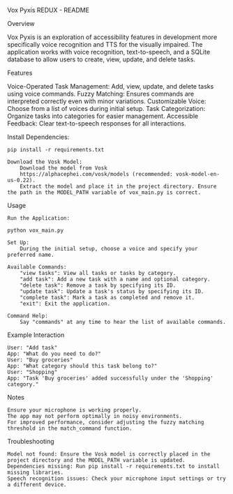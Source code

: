 Vox Pyxis REDUX - README

Overview

Vox Pyxis is an exploration of accessibility features in development more specifically voice recognition and TTS for the visually impaired. The application works with voice recognition, text-to-speech, and a SQLite database to allow users to create, view, update, and delete tasks.



Features

Voice-Operated Task Management: Add, view, update, and delete tasks using voice commands.
Fuzzy Matching: Ensures commands are interpreted correctly even with minor variations.
    Customizable Voice: Choose from a list of voices during initial setup.
    Task Categorization: Organize tasks into categories for easier management.
    Accessible Feedback: Clear text-to-speech responses for all interactions.


Install Dependencies:

    pip install -r requirements.txt

    Download the Vosk Model:
        Download the model from Vosk
        https://alphacephei.com/vosk/models (recommended: vosk-model-en-us-0.22).
        Extract the model and place it in the project directory. Ensure the path in the MODEL_PATH variable of vox_main.py is correct.

Usage

    Run the Application:

    python vox_main.py

    Set Up:
        During the initial setup, choose a voice and specify your preferred name.

    Available Commands:
        "view tasks": View all tasks or tasks by category.
        "add task": Add a new task with a name and optional category.
        "delete task": Remove a task by specifying its ID.
        "update task": Update a task's status by specifying its ID.
        "complete task": Mark a task as completed and remove it.
        "exit": Exit the application.

    Command Help:
        Say "commands" at any time to hear the list of available commands.

Example Interaction

    User: "Add task"
    App: "What do you need to do?"
    User: "Buy groceries"
    App: "What category should this task belong to?"
    User: "Shopping"
    App: "Task 'Buy groceries' added successfully under the 'Shopping' category."

Notes

    Ensure your microphone is working properly.
    The app may not perform optimally in noisy environments.
    For improved performance, consider adjusting the fuzzy matching threshold in the match_command function.

Troubleshooting

    Model not found: Ensure the Vosk model is correctly placed in the project directory and the MODEL_PATH variable is updated.
    Dependencies missing: Run pip install -r requirements.txt to install missing libraries.
    Speech recognition issues: Check your microphone input settings or try a different device.

